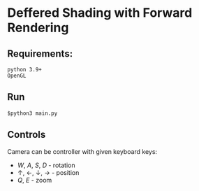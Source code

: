 # Deffered Shading with Forward Rendering

## Requirements:

```
python 3.9+
OpenGL
```

## Run

```
$python3 main.py
```

## Controls

Camera can be controller with given keyboard keys:

- *W*, *A*, *S*, *D* - rotation
- &uarr;, &larr;, &darr;, &rarr; - position
- *Q*, *E* - zoom
